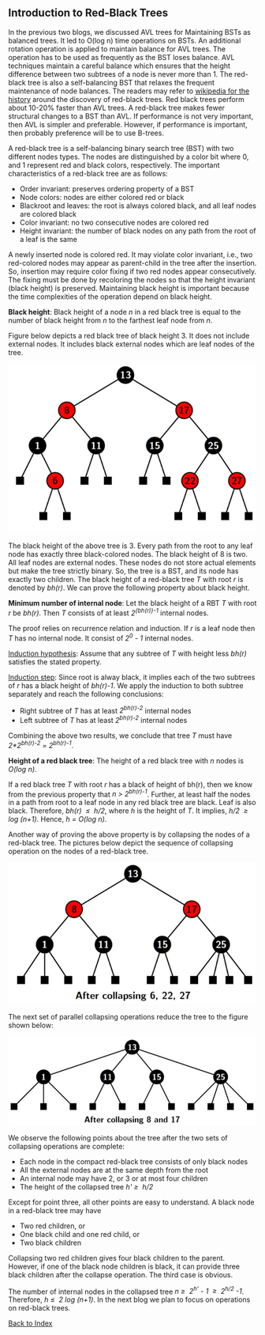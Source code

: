 ## Introduction to Red-Black Trees

In the previous two blogs, we discussed AVL trees for Maintaining BSTs as balanced trees. It led to O(log n) time operations on BSTs. 
An additional rotation operation is applied to maintain balance for AVL trees. The operation has to be used as frequently as the BST loses 
balance. AVL techniques maintain a careful balance which ensures that the height difference between two subtrees of a node is never more than 1. 
The red-black tree is also a self-balancing BST that relaxes the frequent maintenance of node balances. The readers may refer to 
[wikipedia for the history](https://en.wikipedia.org/wiki/Red%E2%80%93black_tree) around the discovery of red-black trees.
Red black trees perform about 10-20% faster than AVL trees. A red-black tree makes fewer structural changes to a BST than AVL. 
If performance is not very important, then AVL is simpler and preferable. However, if performance is important, then probably preference 
will be to use B-trees. 

A red-black tree is a self-balancing binary search tree (BST) with two different nodes types. The nodes are distinguished by a color bit where 
0, and 1 represent red and black colors, respectively. The important characteristics of a red-black tree are as follows:

- Order invariant: preserves ordering property of a BST
- Node colors: nodes are either colored red or black 
- Blackroot and leaves: the root is always colored black, and all leaf nodes are colored black
- Color invariant: no two consecutive nodes are colored red
- Height invariant: the number of black nodes on any path from the root of a leaf  is the same 

A newly inserted node is colored red. It may violate color invariant, i.e., two red-colored nodes may appear as parent-child in the tree after the insertion.
So, insertion may require color fixing if two red nodes appear consecutively. The fixing must be done by recoloring the nodes so that the height 
invariant (black height) is preserved. Maintaining black height is important because the time complexities of the operation depend on black height. 

<strong>Black height</strong>: Black height of a node <i>n</i> in a red black tree is equal to the number of black height from <i>n</i> to the farthest leaf 
node from <i>n</i>.

Figure below depicts a red black tree of black height 3. It does not include external nodes. It includes black external nodes which are leaf nodes of the tree.
<p align="center">
<img src="../images/redBlackTree1.jpg">
</p>
The black height of the above tree is 3. Every path from the root to any leaf node has exactly three black-colored nodes. The black height of 8 is two. All leaf nodes
are external nodes. These nodes do not store actual elements but make the tree strictly binary. So, the tree is a BST, and its node has 
exactly two children. The black height of a red-black tree <i>T</i> with root <i>r</i> is denoted by <i>bh(r)</i>. We can prove the following property about black height.

<strong>Minimum number of internal node</strong>: Let the black height of a RBT <i>T</i> with root <i>r</i> be <i>bh(r)</i>. Then <i>T</i> consists of at least 
<i>2<sup>{bh(r)}-1</sup></i> internal nodes. 

The proof relies on recurrence relation and induction. If <i>r</i> is a leaf node then <i>T</i> has no internal node. It consist of <i>2<sup>0</sup> - 1</i> 
internal nodes. 

<u>Induction hypothesis</u>: Assume that any subtree of <i>T</i> with height less <i>bh(r)</i> satisfies the stated property.

<u>Induction step</u>: Since root is alway black, it implies each of the two subtrees of <i>r</i> has a black height of <i>bh(r)-1</i>. 
We apply the induction to both subtree separately and reach the following conclusions:

- Right subtree of <i>T</i> has at least <i>2<sup>bh(r)-2</sup></i> internal nodes
- Left subtree of <i>T</i> has at least <i>2<sup>bh(r)-2</sup></i> internal nodes

Combining the above two results, we conclude that tree <i>T</i> must have <i>2*2<sup>bh(r)-2</sup> = 2<sup>bh(r)-1</sup></i>.  

<strong>Height of a red black tree</strong>:  The height of a red black tree with <i>n</i> nodes is <i>O(log n)</i>.

If a red black tree <i>T</i> with root <i>r</i> has a black of height of </i>bh(r)</i>, then we know from the previous property that <i>n > 2<sup>bh(r)-1</sup></i>. 
Further, at least half the nodes in a path from root to a leaf node in any red black tree are black. Leaf is also black. Therefore, <i>bh(r) &nbsp;&le;&nbsp; h/2</i>, where
<i>h</i> is the height of <i>T</i>. It implies, <i>h/2 &nbsp;&ge;&nbsp; log (n+1)</i>. Hence, <i>h = O(log n)</i>.

Another way of proving the above property is by collapsing the nodes of a red-black tree. The pictures below depict the sequence of collapsing operation 
on the nodes of a red-black tree.
<p align="center">
<img src="../images/redBlackTree2.jpg">
</p>
The next set of parallel collapsing operations reduce the tree to the figure shown below:
<p align="center">
<img src="../images/redBlackTree3.jpg">
</p>
We observe the following points about the tree after the two sets of collapsing operations are complete:

- Each node in the compact red-black tree consists of only black nodes 
- All the external nodes are at the same depth from the root 
- An internal node may have 2, or 3 or at most four children
- The height of the collapsed tree <i>h'&nbsp;&ge;&nbsp; h/2</i>

Except for point three, all other points are easy to understand. A black node in a red-black tree may have

- Two red children, or
- One black child and one red child, or
- Two black children

Collapsing two red children gives four black children to the parent. However, if one of the black node children is black, it can provide three black children 
after the collapse operation. The third case is obvious.

The number of internal nodes in the collapsed tree 
<i> n&nbsp;&ge;&nbsp; 2<sup>h'</sup> - 1 &nbsp;&ge;&nbsp; 2<sup>h/2</sup> -1</i>. Therefore, <i> h&nbsp;&le;&nbsp; 2 log (n+1)</i>. In the next blog we plan to 
focus on operations on red-black trees.

[Back to Index](../index.md)
